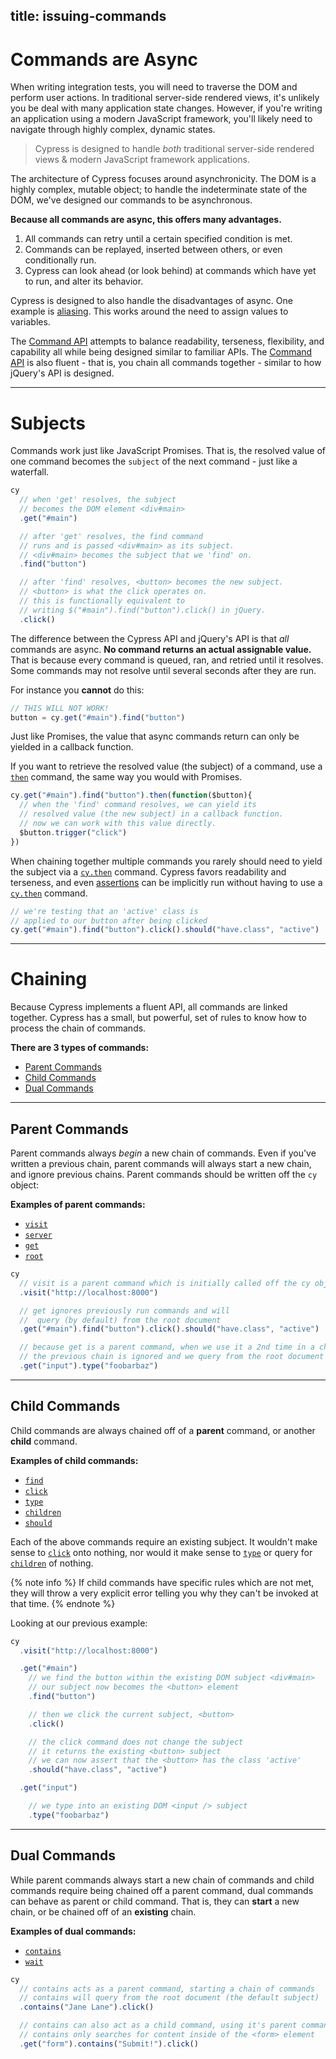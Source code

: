 title: issuing-commands
---

# Commands are Async

When writing integration tests, you will need to traverse the DOM and perform user actions. In traditional server-side rendered views, it's unlikely you be deal with many application state changes. However, if you're writing an application using a modern JavaScript framework, you'll likely need to navigate through highly complex, dynamic states.

> Cypress is designed to handle *both* traditional server-side rendered views & modern JavaScript framework applications.

The architecture of Cypress focuses around asynchronicity. The DOM is a highly complex, mutable object; to handle the indeterminate state of the DOM, we've designed our commands to be asynchronous.

**Because all commands are async, this offers many advantages.**

1. All commands can retry until a certain specified condition is met.
2. Commands can be replayed, inserted between others, or even conditionally run.
3. Cypress can look ahead (or look behind) at commands which have yet to run, and alter its behavior.

Cypress is designed to also handle the disadvantages of async. One example is [aliasing](https://on.cypress.io/guides/using-aliases). This works around the need to assign values to variables.

The [Command API](https://on.cypress.io/api) attempts to balance readability, terseness, flexibility, and capability all while being designed similar to familiar APIs. The [Command API](https://on.cypress.io/api) is also fluent - that is, you chain all commands together - similar to how jQuery's API is designed.

***

# Subjects

Commands work just like JavaScript Promises. That is, the resolved value of one command becomes the `subject` of the next command - just like a waterfall.

```javascript
cy
  // when 'get' resolves, the subject
  // becomes the DOM element <div#main>
  .get("#main")

  // after 'get' resolves, the find command
  // runs and is passed <div#main> as its subject.
  // <div#main> becomes the subject that we 'find' on.
  .find("button")

  // after 'find' resolves, <button> becomes the new subject.
  // <button> is what the click operates on.
  // this is functionally equivalent to
  // writing $("#main").find("button").click() in jQuery.
  .click()
```

The difference between the Cypress API and jQuery's API is that *all* commands are async. **No command returns an actual assignable value.** That is because every command is queued, ran, and retried until it resolves. Some commands may not resolve until several seconds after they are run.

For instance you **cannot** do this:

```javascript
// THIS WILL NOT WORK!
button = cy.get("#main").find("button")
```

Just like Promises, the value that async commands return can only be yielded in a callback function.

If you want to retrieve the resolved value (the subject) of a command, use a [`then`](https://on.cypress.io/api/then) command, the same way you would with Promises.

```javascript
cy.get("#main").find("button").then(function($button){
  // when the 'find' command resolves, we can yield its
  // resolved value (the new subject) in a callback function.
  // now we can work with this value directly.
  $button.trigger("click")
})
```

When chaining together multiple commands you rarely should need to yield the subject via a [`cy.then`](https://on.cypress.io/api/then) command. Cypress favors readability and terseness, and even [assertions](https://on.cypress.io/guides/making-assertions) can be implicitly run without having to use a [`cy.then`](https://on.cypress.io/api/then) command.

```javascript
// we're testing that an 'active' class is
// applied to our button after being clicked
cy.get("#main").find("button").click().should("have.class", "active")
```

***

# Chaining

Because Cypress implements a fluent API, all commands are linked together.  Cypress has a small, but powerful, set of rules to know how to process the chain of commands.

**There are 3 types of commands:**

- [Parent Commands](#section-parent-commands)
- [Child Commands](#section-child-commands)
- [Dual Commands](#section-dual-commands)

***

## Parent Commands

Parent commands always *begin* a new chain of commands. Even if you've written a previous chain, parent commands will always start a new chain, and ignore previous chains. Parent commands should be written off the `cy` object:

**Examples of parent commands:**

 - [`visit`](https://on.cypress.io/api/visit)
 - [`server`](https://on.cypress.io/api/server)
 - [`get`](https://on.cypress.io/api/get)
 - [`root`](https://on.cypress.io/api/root)

```javascript
cy
  // visit is a parent command which is initially called off the cy object
  .visit("http://localhost:8000")

  // get ignores previously run commands and will
  //  query (by default) from the root document
  .get("#main").find("button").click().should("have.class", "active")

  // because get is a parent command, when we use it a 2nd time in a chain
  // the previous chain is ignored and we query from the root document
  .get("input").type("foobarbaz")
```

***

## Child Commands

Child commands are always chained off of a **parent** command, or another **child** command.

**Examples of child commands:**

- [`find`](https://on.cypress.io/api/find)
- [`click`](https://on.cypress.io/api/click)
- [`type`](https://on.cypress.io/api/type)
- [`children`](https://on.cypress.io/api/children)
- [`should`](https://on.cypress.io/api/should)

Each of the above commands require an existing subject. It wouldn't make sense to [`click`](https://on.cypress.io/api/click) onto nothing, nor would it make sense to [`type`](https://on.cypress.io/api/type) or query for [`children`](https://on.cypress.io/api/children) of nothing.

{% note info  %}
If child commands have specific rules which are not met, they will throw a very explicit error telling you why they can't be invoked at that time.
{% endnote %}

Looking at our previous example:

```javascript
cy
  .visit("http://localhost:8000")

  .get("#main")
    // we find the button within the existing DOM subject <div#main>
    // our subject now becomes the <button> element
    .find("button")

    // then we click the current subject, <button>
    .click()

    // the click command does not change the subject
    // it returns the existing <button> subject
    // we can now assert that the <button> has the class 'active'
    .should("have.class", "active")

  .get("input")

    // we type into an existing DOM <input /> subject
    .type("foobarbaz")
```

***

## Dual Commands

While parent commands always start a new chain of commands and child commands require being chained off a parent command, dual commands can behave as parent or child command. That is, they can **start** a new chain, or be chained off of an **existing** chain.

**Examples of dual commands:**

- [`contains`](https://on.cypress.io/api/contains)
- [`wait`](https://on.cypress.io/api/wait)

```javascript
cy
  // contains acts as a parent command, starting a chain of commands
  // contains will query from the root document (the default subject)
  .contains("Jane Lane").click()

  // contains can also act as a child command, using it's parent command's subject, <form>
  // contains only searches for content inside of the <form> element
  .get("form").contains("Submit!").click()

```